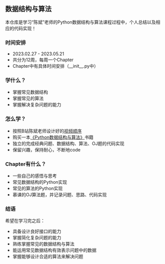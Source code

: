 ## 数据结构与算法

本仓库是学习“陈斌”老师的Python数据结构与算法课程过程中，个人总结以及相应的代码实现！

### 时间安排
- 2023.02.27 - 2023.05.21
- 共分为12周，每周一个Chapter
- Chapter中有具体时间安排（\_\_init__.py中）

### 学什么？
- 掌握常见数据结构
- 掌握常见的算法
- 掌握解决复杂问题的能力

### 怎么学？
- 按照B站陈斌老师设计好的[视频顺序](https://www.bilibili.com/read/cv17415452?spm_id_from=333.999.list.card_opus.click)
- 购买一本[《Python数据结构与算法》](https://book.douban.com/subject/34785178/)书籍
- 独立的完成经典问题、数据结构、算法、OJ题的代码实现
- 保留兴趣，保持耐心，不断地code

### Chapter有什么？
- 一些自己的感悟与思考
- 常见数据结构的Python实现
- 常见的算法的Python实现
- 慕课的OJ算法题，并记录问题、思路、代码实现

### 结语
希望在学习完之后：
- 具备设计良好接口的能力
- 掌握简化复杂问题的能力
- 熟练掌握常见的数据结构与算法
- 能运用常见数据结构有效表示问题中的数据
- 掌握能够设计合适的算法来解决问题
